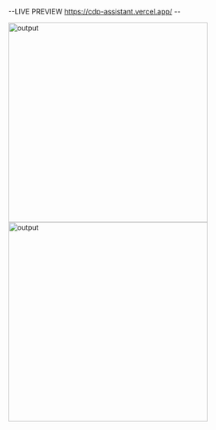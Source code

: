 
--LIVE PREVIEW    https://cdp-assistant.vercel.app/    --

<img src="/Users/nikhikgupta/Documents/cdp-assistant/img1.png" alt="output" width="400">
<img src="/Users/nikhikgupta/Documents/cdp-assistant/img2.png" alt="output" width="400">

